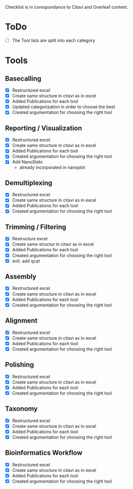 Checklist is in corespondance to Citavi and Overleaf content.
# ToDo
* [ ] The Tool lists are split into each category 

# Tools
## Basecalling
* [x] Restructured excel
* [x] Create same structure in citavi as in excel
* [x] Added Publications for each tool
* [x] Updated categorization in order to choose the best
* [x] Created argumentation for choosing the right tool

## Reporting / Visualization
* [x] Restructured excel
* [x] Create same structure in citavi as in excel
* [x] Added Publications for each tool
* [x] Created argumentation for choosing the right tool
* [x] Add NanoStats 
	* already incorporated in nanoplot

## Demultiplexing
* [x] Restructured excel
* [x] Create same structure in citavi as in excel
* [x] Added Publications for each tool
* [x] Created argumentation for choosing the right tool

## Trimming / Filtering
* [x] Restructure excel
* [x] Create same structur in citavi as in excel
* [x] Added Publications for each tool
* [x] Created argumentation for choosing the right tool
* [x] evtl. add qcat

## Assembly
* [x] Restructured excel
* [x] Create same structure in citavi as in excel
* [x] Added Publications for each tool
* [x] Created argumentation for choosing the right tool

## Alignment
* [x] Restructured excel
* [x] Create same structure in citavi as in excel
* [x] Added Publications for each tool
* [x] Created argumentation for choosing the right tool

## Polishing
* [x] Restructured excel
* [x] Create same structure in citavi as in excel
* [x] Added Publications for each tool
* [x] Created argumentation for choosing the right tool

## Taxonomy
* [x] Restructured excel
* [x] Create same structure in citavi as in excel
* [x] Added Publications for each tool
* [x] Created argumentation for choosing the right tool

## Bioinformatics Workflow
* [x] Restructured excel
* [x] Create same structure in citavi as in excel
* [x] Added Publications for each tool
* [x] Created argumentation for choosing the right tool